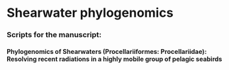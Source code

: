 # Shearwater phylogenomics
### Scripts for the manuscript:
#### Phylogenomics of Shearwaters (Procellariiformes: Procellariidae): Resolving recent radiations in a highly mobile group of pelagic seabirds
